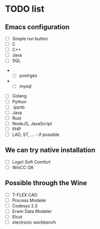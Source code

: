 # TODO list
## Emacs configuration
- [ ] Simple run button
- [ ] C
- [ ] C++
- [ ] Java
- [ ] SQL
- - [ ] postrges
- - [ ] mysql
- [ ] Golang
- [ ] Python
- [ ] .ipynb
- [ ] Java
- [ ] Rust
- [ ] NodeJS, JavaScript
- [ ] PHP
- [ ] LAD, ST, ... - if possible

## We can try native installation
- [ ] Logo! Soft Comfort
- [ ] WinCC OA

## Possible through the Wine
- [ ] T-FLEX CAD
- [ ] Process Modeler
- [ ] Codesys 2.3
- [ ] Erwin Data Modeler
- [ ] Elcut
- [ ] electronic workbench

